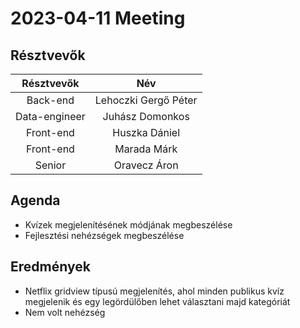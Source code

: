 2023-04-11 Meeting
==========================

Résztvevők
--------------------------

| Résztvevők | Név | 
| :---: | :---: |
| Back-end  | Lehoczki Gergő Péter |
| Data-engineer     | Juhász Domonkos      |
| Front-end         | Huszka Dániel        | 
| Front-end         | Marada Márk        | 
| Senior            | Oravecz Áron         |


Agenda
------------------
 - Kvízek megjelenítésének módjának megbeszélése
 - Fejlesztési nehézségek megbeszélése

 
Eredmények
-----------------
 - Netflix gridview típusú megjelenítés, ahol minden publikus kvíz megjelenik és egy legördülőben lehet választani majd kategóriát
 - Nem volt nehézség
